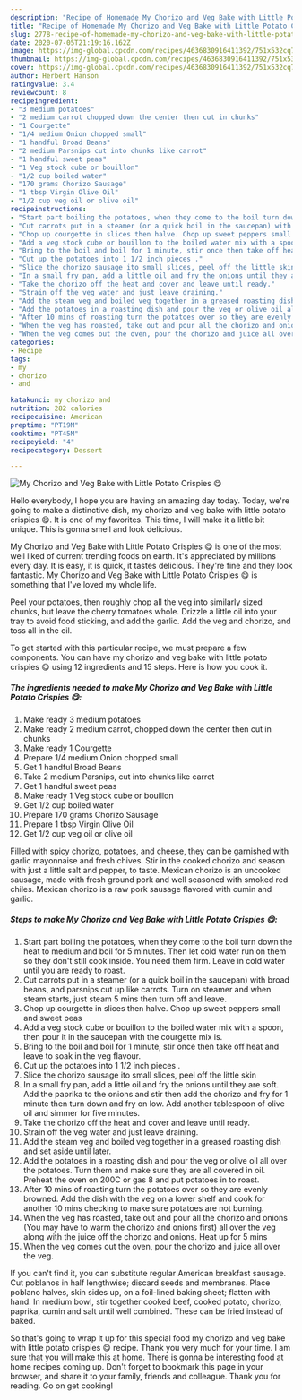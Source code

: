 ```yaml
---
description: "Recipe of Homemade My Chorizo and Veg Bake with Little Potato Crispies 😋"
title: "Recipe of Homemade My Chorizo and Veg Bake with Little Potato Crispies 😋"
slug: 2778-recipe-of-homemade-my-chorizo-and-veg-bake-with-little-potato-crispies
date: 2020-07-05T21:19:16.162Z
image: https://img-global.cpcdn.com/recipes/4636830916411392/751x532cq70/my-chorizo-and-veg-bake-with-little-potato-crispies-😋-recipe-main-photo.jpg
thumbnail: https://img-global.cpcdn.com/recipes/4636830916411392/751x532cq70/my-chorizo-and-veg-bake-with-little-potato-crispies-😋-recipe-main-photo.jpg
cover: https://img-global.cpcdn.com/recipes/4636830916411392/751x532cq70/my-chorizo-and-veg-bake-with-little-potato-crispies-😋-recipe-main-photo.jpg
author: Herbert Hanson
ratingvalue: 3.4
reviewcount: 8
recipeingredient:
- "3 medium potatoes"
- "2 medium carrot chopped down the center then cut in chunks"
- "1 Courgette"
- "1/4 medium Onion chopped small"
- "1 handful Broad Beans"
- "2 medium Parsnips cut into chunks like carrot"
- "1 handful sweet peas"
- "1 Veg stock cube or bouillon"
- "1/2 cup boiled water"
- "170 grams Chorizo Sausage"
- "1 tbsp Virgin Olive Oil"
- "1/2 cup veg oil or olive oil"
recipeinstructions:
- "Start part boiling the potatoes, when they come to the boil turn down the heat to medium and boil for 5 minutes. Then let cold water run on them so they don&#39;t still cook inside. You need them firm. Leave in cold water until you are ready to roast."
- "Cut carrots put in a steamer (or a quick boil in the saucepan) with broad beans, and parsnips cut up like carrots. Turn on steamer and when steam starts, just steam 5 mins then turn off and leave."
- "Chop up courgette in slices then halve. Chop up sweet peppers small and sweet peas"
- "Add a veg stock cube or bouillon to the boiled water mix with a spoon, then pour it in the saucepan with the courgette mix is."
- "Bring to the boil and boil for 1 minute, stir once then take off heat and leave to soak in the veg flavour."
- "Cut up the potatoes into 1 1/2 inch pieces ."
- "Slice the chorizo sausage ito small slices, peel off the little skin"
- "In a small fry pan, add a little oil and fry the onions until they are soft. Add the paprika to the onions and stir then add the chorizo and fry for 1 minute then turn down and fry on low. Add another tablespoon of olive oil and simmer for five minutes."
- "Take the chorizo off the heat and cover and leave until ready."
- "Strain off the veg water and just leave draining."
- "Add the steam veg and boiled veg together in a greased roasting dish and set aside until later."
- "Add the potatoes in a roasting dish and pour the veg or olive oil all over the potatoes. Turn them and make sure they are all covered in oil. Preheat the oven on 200C or gas 8 and put potatoes in to roast."
- "After 10 mins of roasting turn the potatoes over so they are evenly browned. Add the dish with the veg on a lower shelf and cook for another 10 mins checking to make sure potatoes are not burning."
- "When the veg has roasted, take out and pour all the chorizo and onions (You may have to warm the chorizo and onions first) all over the veg along with the juice off the chorizo and onions. Heat up for 5 mins"
- "When the veg comes out the oven, pour the chorizo and juice all over the veg."
categories:
- Recipe
tags:
- my
- chorizo
- and

katakunci: my chorizo and 
nutrition: 282 calories
recipecuisine: American
preptime: "PT19M"
cooktime: "PT45M"
recipeyield: "4"
recipecategory: Dessert

---
```



![My Chorizo and Veg Bake with Little Potato Crispies 😋](https://img-global.cpcdn.com/recipes/4636830916411392/751x532cq70/my-chorizo-and-veg-bake-with-little-potato-crispies-😋-recipe-main-photo.jpg)

Hello everybody, I hope you are having an amazing day today. Today, we're going to make a distinctive dish, my chorizo and veg bake with little potato crispies 😋. It is one of my favorites. This time, I will make it a little bit unique. This is gonna smell and look delicious.

My Chorizo and Veg Bake with Little Potato Crispies 😋 is one of the most well liked of current trending foods on earth. It's appreciated by millions every day. It is easy, it is quick, it tastes delicious. They're fine and they look fantastic. My Chorizo and Veg Bake with Little Potato Crispies 😋 is something that I've loved my whole life.

Peel your potatoes, then roughly chop all the veg into similarly sized chunks, but leave the cherry tomatoes whole. Drizzle a little oil into your tray to avoid food sticking, and add the garlic. Add the veg and chorizo, and toss all in the oil.


To get started with this particular recipe, we must prepare a few components. You can have my chorizo and veg bake with little potato crispies 😋 using 12 ingredients and 15 steps. Here is how you cook it.

<!--inarticleads1-->

##### The ingredients needed to make My Chorizo and Veg Bake with Little Potato Crispies 😋:

1. Make ready 3 medium potatoes
1. Make ready 2 medium carrot, chopped down the center then cut in chunks
1. Make ready 1 Courgette
1. Prepare 1/4 medium Onion chopped small
1. Get 1 handful Broad Beans
1. Take 2 medium Parsnips, cut into chunks like carrot
1. Get 1 handful sweet peas
1. Make ready 1 Veg stock cube or bouillon
1. Get 1/2 cup boiled water
1. Prepare 170 grams Chorizo Sausage
1. Prepare 1 tbsp Virgin Olive Oil
1. Get 1/2 cup veg oil or olive oil


Filled with spicy chorizo, potatoes, and cheese, they can be garnished with garlic mayonnaise and fresh chives. Stir in the cooked chorizo and season with just a little salt and pepper, to taste. Mexican chorizo is an uncooked sausage, made with fresh ground pork and well seasoned with smoked red chiles. Mexican chorizo is a raw pork sausage flavored with cumin and garlic. 

<!--inarticleads2-->

##### Steps to make My Chorizo and Veg Bake with Little Potato Crispies 😋:

1. Start part boiling the potatoes, when they come to the boil turn down the heat to medium and boil for 5 minutes. Then let cold water run on them so they don&#39;t still cook inside. You need them firm. Leave in cold water until you are ready to roast.
1. Cut carrots put in a steamer (or a quick boil in the saucepan) with broad beans, and parsnips cut up like carrots. Turn on steamer and when steam starts, just steam 5 mins then turn off and leave.
1. Chop up courgette in slices then halve. Chop up sweet peppers small and sweet peas
1. Add a veg stock cube or bouillon to the boiled water mix with a spoon, then pour it in the saucepan with the courgette mix is.
1. Bring to the boil and boil for 1 minute, stir once then take off heat and leave to soak in the veg flavour.
1. Cut up the potatoes into 1 1/2 inch pieces .
1. Slice the chorizo sausage ito small slices, peel off the little skin
1. In a small fry pan, add a little oil and fry the onions until they are soft. Add the paprika to the onions and stir then add the chorizo and fry for 1 minute then turn down and fry on low. Add another tablespoon of olive oil and simmer for five minutes.
1. Take the chorizo off the heat and cover and leave until ready.
1. Strain off the veg water and just leave draining.
1. Add the steam veg and boiled veg together in a greased roasting dish and set aside until later.
1. Add the potatoes in a roasting dish and pour the veg or olive oil all over the potatoes. Turn them and make sure they are all covered in oil. Preheat the oven on 200C or gas 8 and put potatoes in to roast.
1. After 10 mins of roasting turn the potatoes over so they are evenly browned. Add the dish with the veg on a lower shelf and cook for another 10 mins checking to make sure potatoes are not burning.
1. When the veg has roasted, take out and pour all the chorizo and onions (You may have to warm the chorizo and onions first) all over the veg along with the juice off the chorizo and onions. Heat up for 5 mins
1. When the veg comes out the oven, pour the chorizo and juice all over the veg.


If you can&#39;t find it, you can substitute regular American breakfast sausage. Cut poblanos in half lengthwise; discard seeds and membranes. Place poblano halves, skin sides up, on a foil-lined baking sheet; flatten with hand. In medium bowl, stir together cooked beef, cooked potato, chorizo, paprika, cumin and salt until well combined. These can be fried instead of baked. 

So that's going to wrap it up for this special food my chorizo and veg bake with little potato crispies 😋 recipe. Thank you very much for your time. I am sure that you will make this at home. There is gonna be interesting food at home recipes coming up. Don't forget to bookmark this page in your browser, and share it to your family, friends and colleague. Thank you for reading. Go on get cooking!
